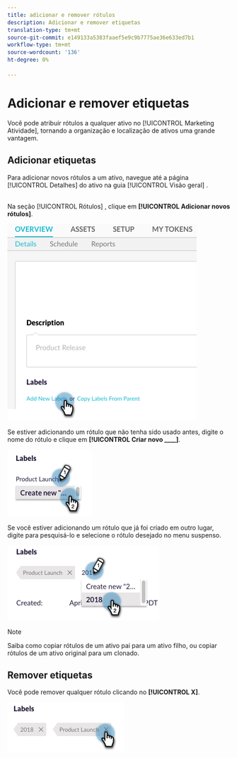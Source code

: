 ```yaml
---
title: adicionar e remover rótulos
description: Adicionar e remover etiquetas
translation-type: tm+mt
source-git-commit: e149133a5383faaef5e9c9b7775ae36e633ed7b1
workflow-type: tm+mt
source-wordcount: '136'
ht-degree: 0%

---
```



# Adicionar e remover etiquetas

Você pode atribuir rótulos a qualquer ativo no [!UICONTROL Marketing Atividade], tornando a organização e localização de ativos uma grande vantagem.

## Adicionar etiquetas

Para adicionar novos rótulos a um ativo, navegue até a página [!UICONTROL Detalhes] do ativo na guia [!UICONTROL Visão geral] .
<br> 

Na seção [!UICONTROL Rótulos] , clique em **[!UICONTROL Adicionar novos rótulos]**.

![Imagem Um](/help/sky/assets/labels/add-and-remove-labels/add-and-remove-labels-1.jpg)

Se estiver adicionando um rótulo que não tenha sido usado antes, digite o nome do rótulo e clique em **[!UICONTROL Criar novo ____]**.

![Imagem dois](/help/sky/assets/labels/add-and-remove-labels/add-and-remove-labels-2.jpg)

Se você estiver adicionando um rótulo que já foi criado em outro lugar, digite para pesquisá-lo e selecione o rótulo desejado no menu suspenso.

![Imagem Três](/help/sky/assets/labels/add-and-remove-labels/add-and-remove-labels-3.jpg)

>[!NOTE]
>
>Saiba como copiar rótulos de um ativo pai para um ativo filho, ou copiar rótulos de um ativo original para um clonado.

## Remover etiquetas

Você pode remover qualquer rótulo clicando no **[!UICONTROL X]**.

![Imagem quatro](/help/sky/assets/labels/add-and-remove-labels/add-and-remove-labels-4.jpg)